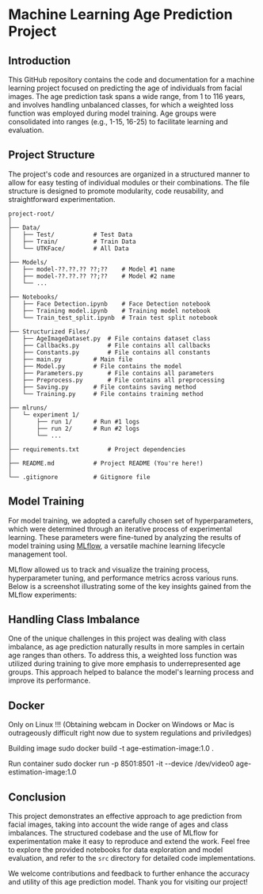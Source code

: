 # Machine Learning Age Prediction Project

## Introduction

This GitHub repository contains the code and documentation for a machine learning project focused on predicting the age of individuals from facial images. The age prediction task spans a wide range, from 1 to 116 years, and involves handling unbalanced classes, for which a weighted loss function was employed during model training. Age groups were consolidated into ranges (e.g., 1-15, 16-25) to facilitate learning and evaluation.

## Project Structure

The project's code and resources are organized in a structured manner to allow for easy testing of individual modules or their combinations. The file structure is designed to promote modularity, code reusability, and straightforward experimentation.

```plaintext
project-root/
│
├── Data/
│   ├── Test/			# Test Data
│   ├── Train/			# Train Data
│   └── UTKFace/		# All Data
│
├── Models/
│   ├── model-??.??.?? ??;??	# Model #1 name
│   ├── model-??.??.?? ??;??	# Model #2 name
│   └── ...
│
├── Notebooks/
│   ├── Face Detection.ipynb   	# Face Detection notebook
│   ├── Training model.ipynb   	# Training model notebook
│   └── Train_test_split.ipynb 	# Train test split notebook
│
├── Structurized Files/
│   ├── AgeImageDataset.py 	# File contains dataset class
│   ├── Callbacks.py		# File contains all callbacks
│   ├── Constants.py	 	# File contains all constants
│   ├── main.py 		# Main file
│   ├── Model.py	 	# File contains the model
│   ├── Parameters.py	 	# File contains all parameters
│   ├── Preprocess.py	 	# File contains all preprocessing
│   ├── Saving.py	 	# File contains saving method
│   └── Training.py		# File contains training method
│
├── mlruns/
│   └─ experiment 1/
│   	├── run 1/		# Run #1 logs
│   	├── run 2/		# Run #2 logs
│   	└── ...        
│
├── requirements.txt		# Project dependencies
│
├── README.md			# Project README (You're here!)
│
└── .gitignore			# Gitignore file
```

## Model Training

For model training, we adopted a carefully chosen set of hyperparameters, which were determined through an iterative process of experimental learning. These parameters were fine-tuned by analyzing the results of model training using [MLflow](https://mlflow.org/), a versatile machine learning lifecycle management tool.

MLflow allowed us to track and visualize the training process, hyperparameter tuning, and performance metrics across various runs. Below is a screenshot illustrating some of the key insights gained from the MLflow experiments:

## Handling Class Imbalance

One of the unique challenges in this project was dealing with class imbalance, as age prediction naturally results in more samples in certain age ranges than others. To address this, a weighted loss function was utilized during training to give more emphasis to underrepresented age groups. This approach helped to balance the model's learning process and improve its performance.

## Docker
Only on Linux !!! (Obtaining webcam in Docker on Windows or Mac is outrageously difficult right now due to system regulations and priviledges)

Building image
sudo docker build -t age-estimation-image:1.0 .

Run container
sudo docker run -p 8501:8501 -it --device /dev/video0 age-estimation-image:1.0

## Conclusion

This project demonstrates an effective approach to age prediction from facial images, taking into account the wide range of ages and class imbalances. The structured codebase and the use of MLflow for experimentation make it easy to reproduce and extend the work. Feel free to explore the provided notebooks for data exploration and model evaluation, and refer to the `src` directory for detailed code implementations.

We welcome contributions and feedback to further enhance the accuracy and utility of this age prediction model. Thank you for visiting our project!